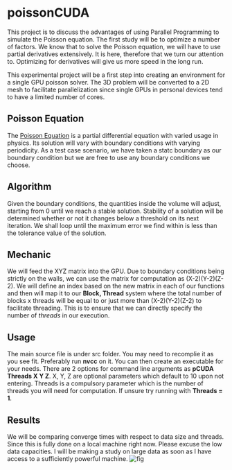 # poissonCUDA

This project is to discuss the advantages of using Parallel Programming to simulate the Poisson equation.
The first study will be to optimize a number of factors. We know that to solve the Poisson equation, we will have to use partial derivatives extensively. It is here, therefore that we turn our attention to. Optimizing for derivatives will give us more speed in the long run.

This experimental project will be a first step into creating an environment for a single GPU poisson solver. The 3D problem will be converted to a 2D mesh to facilitate parallelization since single GPUs in personal devices tend to have a limited number of cores. 

## Poisson Equation

The [Poisson Equation](https://en.wikipedia.org/wiki/Poisson%27s_equation) is a partial differential equation with varied usage in physics. Its solution will vary with boundary conditions with varying periodicity. As a test case scenario, we have taken a statc boundary as our boundary condition but we are free to use any boundary conditions we choose.

## Algorithm

Given the boundary conditions, the quantities inside the volume will adjust, starting from 0 until we reach a stable solution. Stability of a solution will be determined whether or not it changes below a threshold on its next iteration. We shall loop until the maximum error we find within is less than the tolerance value of the solution.

## Mechanic

We will feed the XYZ matrix into the GPU. Due to boundary conditions being strictly on the walls, we can use the matrix for computation as (X-2)(Y-2)(Z-2). We will define an index based on the new matrix in each of our functions and then will map it to our **Block, Thread** system where the total number of blocks x threads will be equal to or just more than (X-2)(Y-2)(Z-2) to facilitate threading. This is to ensure that we can directly specify the number of *threads* in our execution.

## Usage

The main source file is under src folder. You may need to recomplie it as you see fit. Preferably run **nvcc** on it. You can then create an executable for your needs. There are 2 options for command line arguments as **pCUDA Threads X Y Z**. X, Y, Z are optional parameters which default to 10 upon not entering. Threads is a compulsory parameter which is the number of threads you will need for computation. If unsure try running with **Threads = 1**.

## Results

We will be comparing converge times with respect to data size and threads. Since this is fully done on a local machine right now. Please excuse the low data capacities. I will be making a study on large data as soon as I have access to a sufficiently powerful machine.
![fig](https://user-images.githubusercontent.com/16555024/119909307-2c93e900-bf72-11eb-8079-c8134f6589c2.png)
